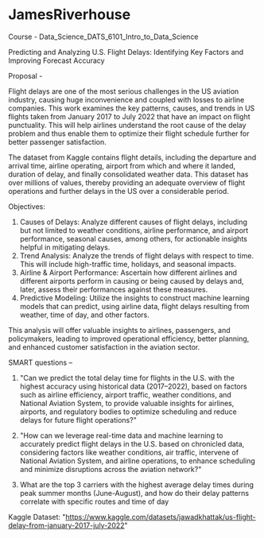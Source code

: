 # JamesRiverhouse
Course - Data_Science_DATS_6101_Intro_to_Data_Science 

Predicting and Analyzing U.S. Flight Delays: Identifying Key Factors and Improving Forecast Accuracy

Proposal -

Flight delays are one of the most serious challenges in the US aviation industry, causing huge inconvenience and coupled with losses to airline companies. This work examines the key patterns, causes, and trends in US flights taken from January 2017 to July 2022 that have an impact on flight punctuality. This will help airlines understand the root cause of the delay problem and thus enable them to optimize their flight schedule further for better passenger satisfaction.

The dataset from Kaggle contains flight details, including the departure and arrival time, airline operating, airport from which and where it landed, duration of delay, and finally consolidated weather data. This dataset has over millions of values, thereby providing an adequate overview of flight operations and further delays in the US over a considerable period.

Objectives:
1. Causes of Delays: Analyze different causes of flight delays, including but not limited to weather conditions, airline performance, and airport performance, seasonal causes, among others, for actionable insights helpful in mitigating delays.
2. Trend Analysis: Analyze the trends of flight delays with respect to time. This will include high-traffic time, holidays, and seasonal impacts.
3. Airline & Airport Performance: Ascertain how different airlines and different airports perform in causing or being caused by delays and, later, assess their performances against these measures.
4. Predictive Modeling: Utilize the insights to construct machine learning models that can predict, using airline data, flight delays resulting from weather, time of day, and other factors.

This analysis will offer valuable insights to airlines, passengers, and policymakers, leading to improved operational efficiency, better planning, and enhanced customer satisfaction in the aviation sector.

SMART questions – 

1.	"Can we predict the total delay time for flights in the U.S. with the highest accuracy using historical data (2017–2022), based on factors such as airline efficiency, airport traffic, weather conditions, and National Aviation System, to provide valuable insights for airlines, airports, and regulatory bodies to optimize scheduling and reduce delays for future flight operations?"

2.	"How can we leverage real-time data and machine learning to accurately predict flight delays in the U.S. based on chronicled data, considering factors like weather conditions, air traffic, intervene of National Aviation System, and airline operations, to enhance scheduling and minimize disruptions across the aviation network?"

3. What are the top 3 carriers with the highest average delay times during peak summer months (June-August), and how do their delay patterns correlate with specific routes and time of day

Kaggle Dataset: "https://www.kaggle.com/datasets/jawadkhattak/us-flight-delay-from-january-2017-july-2022"
